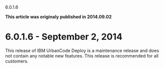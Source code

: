 





6.0.1.6

**This article was originaly published in 2014.09.02**


6.0.1.6 - September 2, 2014
===========================




This release of IBM UrbanCode Deploy is a maintenance release and does not contain any notable new features. This release is recommended for all customers.




